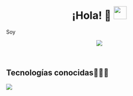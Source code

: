 
<h1 align="center"><b>¡Hola! 👋 </b><img src="https://media.giphy.com/media/hvRJCLFzcasrR4ia7z/giphy.gif" width="35"></h1>
<!--  -->Soy
<p align="center">
  <a href="https://github.com/DenverCoder1/readme-typing-svg"><img src="https://readme-typing-svg.herokuapp.com?font=Time+New+Roman&color=cyan&size=25&center=true&vCenter=true&width=600&height=100&lines=Estudiante+de+Licenciatura+en+Informática;Desarrollador+Junior; DJ+Intermedio; Practicante+de+Voleibol"></a>
</p>

<br>
<h2>Tecnologías conocidas👨🏻‍💻</h2>
<!--tech stack icons-->
<p align="left">
  <a href="https://skillicons.dev">
    <img src="https://skillicons.dev/icons?i=c,css,java,php,py,html,js,mysql,sqlite,tailwind, bootstrap, materialize, flask,git,github,docker,postman,eclipse,vscode" />
  </a>
</p>
<br>
